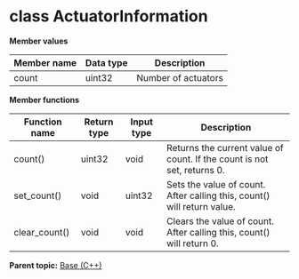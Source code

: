 # class ActuatorInformation

 **Member values** 

|Member name|Data type|Description|
|-----------|---------|-----------|
|count|uint32|Number of actuators|

 **Member functions** 

|Function name|Return type|Input type|Description|
|-------------|-----------|----------|-----------|
|count\(\)|uint32|void|Returns the current value of count. If the count is not set, returns 0.|
|set\_count\(\)|void|uint32|Sets the value of count. After calling this, count\(\) will return value.|
|clear\_count\(\)|void|void|Clears the value of count. After calling this, count\(\) will return 0.|

**Parent topic:** [Base \(C++\)](../../summary_pages/Base.md)

